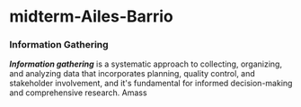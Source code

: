 # midterm-Ailes-Barrio
### Information Gathering ###
_**Information gathering**_ is a systematic approach to collecting, organizing, and analyzing data that incorporates planning, quality control, and stakeholder involvement, and it's fundamental for informed decision-making and comprehensive research.
Amass
